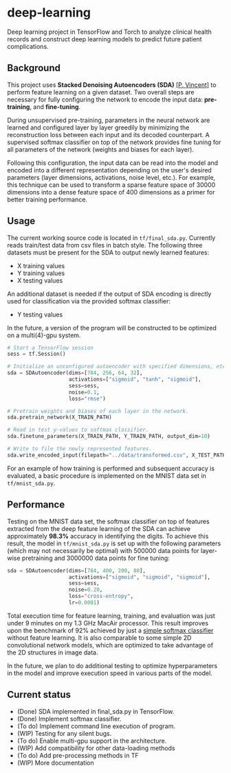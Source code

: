 # deep-learning
Deep learning project in TensorFlow and Torch to analyze clinical health records and construct deep learning models to predict future patient complications.

## Background
This project uses **Stacked Denoising Autoencoders (SDA)** [[P. Vincent]](http://jmlr.csail.mit.edu/papers/volume11/vincent10a/vincent10a.pdf) to perform feature learning on a given dataset. Two overall steps are necessary for fully configuring the network to encode the input data: **pre-training**, and **fine-tuning**.

During unsupervised pre-training, parameters in the neural network are learned and configured layer by layer greedily by minimizing the reconstruction loss between each input and its decoded counterpart. A supervised softmax classifier on top of the network provides fine tuning for all parameters of the network (weights and biases for each layer).

Following this configuration, the input data can be read into the model and encoded into a different representation depending on the user's desired parameters (layer dimensions, activations, noise level, etc.). For example, this technique can be used to transform a sparse feature space of 30000 dimensions into a dense feature space of 400 dimensions as a primer for better training performance.

## Usage
The current working source code is located in `tf/final_sda.py`. Currently reads train/test data from csv files in batch style. The following three datasets must be present for the SDA to output newly learned features:
- X training values
- Y training values
- X testing values

An additional dataset is needed if the output of SDA encoding is directly used for classification via the provided softmax classifier:
- Y testing values


In the future, a version of the program will be constructed to be optimized on a multi(4)-gpu system.

```python
# Start a TensorFlow session
sess = tf.Session()

# Initialize an unconfigured autoencoder with specified dimensions, etc.
sda = SDAutoencoder(dims=[784, 256, 64, 32],
                    activations=["sigmoid", "tanh", "sigmoid"],
                    sess=sess,
                    noise=0.1,
                    loss="rmse")

# Pretrain weights and biases of each layer in the network.
sda.pretrain_network(X_TRAIN_PATH)

# Read in test y-values to softmax classifier.
sda.finetune_parameters(X_TRAIN_PATH, Y_TRAIN_PATH, output_dim=10)

# Write to file the newly represented features.
sda.write_encoded_input(filepath="../data/transformed.csv", X_TEST_PATH)
```

For an example of how training is performed and subsequent accuracy is evaluated, a basic procedure is implemented on the MNIST data set in `tf/mnist_sda.py`.

## Performance
Testing on the MNIST data set, the softmax classifier on top of features extracted from the deep feature learning of the SDA can achieve approximately **98.3%** accuracy in identifying the digits. To achieve this result, the model in `tf/mnist_sda.py` is set up with the following parameters (which may not necessarily be optimal) with 500000 data points for layer-wise pretraining and 3000000 data points for fine tuning:

```python
sda = SDAutoencoder(dims=[784, 400, 200, 80],
                    activations=["sigmoid", "sigmoid", "sigmoid"],
                    sess=sess,
                    noise=0.20,
                    loss="cross-entropy",
                    lr=0.0001)
```
Total execution time for feature learning, training, and evaluation was just under 9 minutes on my 1.3 GHz MacAir processor. This result improves upon the benchmark of 92% achieved by just a [simple softmax classifier](https://www.tensorflow.org/versions/r0.9/tutorials/mnist/beginners/index.html#mnist-for-ml-beginners) without feature learning. It is also comparable to some simple 2D convolutional network models, which are optimized to take advantage of the 2D structures in image data.

In the future, we plan to do additional testing to optimize hyperparameters in the model and improve execution speed in various parts of the model.

## Current status
- (Done) SDA implemented in final_sda.py in TensorFlow.
- (Done) Implement softmax classifier.
- (To do) Implement command line execution of program.
- (WIP) Testing for any silent bugs.
- (To do) Enable multi-gpu support in the architecture.
- (WIP) Add compatibility for other data-loading methods
- (To do) Add pre-processing methods in TF
- (WIP) More documentation
